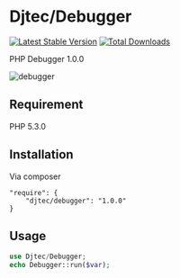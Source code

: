 Djtec/Debugger
============

[![Latest Stable Version](https://poser.pugx.org/djtec/debugger/v/stable.svg)](https://packagist.org/packages/djtec/debugger)
[![Total Downloads](https://poser.pugx.org/djtec/debugger/downloads.svg)](https://packagist.org/packages/djtec/debugger)

PHP Debugger 1.0.0

![debugger](http://djtec.github.com/Debugger/images/demo.png)

Requirement
-----------
PHP 5.3.0

Installation
-----------
Via composer
```
"require": {
    "djtec/debugger": "1.0.0"
}
```

Usage
-----------
```php
use Djtec/Debugger;
echo Debugger::run($var);
```